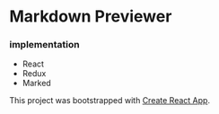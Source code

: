 # Markdown Previewer

### implementation

- React
- Redux
- Marked

This project was bootstrapped with [Create React App](https://github.com/facebookincubator/create-react-app).
